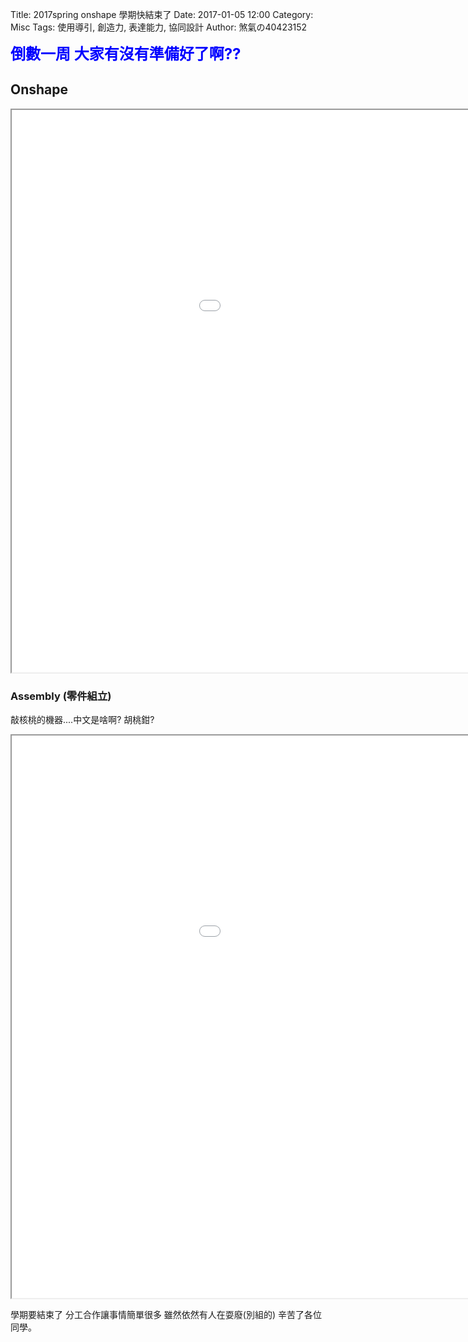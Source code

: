 Title: 2017spring onshape 學期快結束了
Date: 2017-01-05 12:00
Category: Misc
Tags: 使用導引, 創造力, 表達能力, 協同設計
Author: 煞氣の40423152

<font color="blue"><font size="5"><b>倒數一周 大家有沒有準備好了啊??</b></font></font>
<!-- PELICAN_END_SUMMARY -->

## Onshape

<iframe src="./../data/A.JPG" width="1200" height="900"></iframe>

###  Assembly (零件組立)
敲核桃的機器....中文是啥啊? 胡桃鉗?

<iframe src="./../data/B.JPG" width="1200" height="900"></iframe>

學期要結束了 分工合作讓事情簡單很多 雖然依然有人在耍廢(別組的) 辛苦了各位同學。



